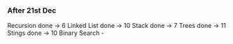 ### After 21st Dec

Recursion done -> 6
Linked List done -> 10
Stack done -> 7
Trees done -> 11
Stings done -> 10
Binary Search - 